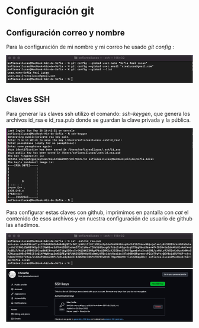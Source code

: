 # Configuración git

## Configuración correo y nombre

Para la configuración de mi nombre y mi correo he usado *git config* :

![Configuracion NombreEmail](https://github.com/chowfie/PROBLEM/blob/main/docs/imgs/configNombreEmail.png)


## Claves SSH

Para generar las claves ssh utilizo el comando: *ssh-keygen*, que genera los archivos id_rsa e id_rsa.pub donde se guardan la clave privada y la pública.

![Generación Claves](https://github.com/chowfie/PROBLEM/blob/main/docs/imgs/shh_clave.png)

Para configurar estas claves con github, imprimimos en pantalla con *cat* el contenido de esos archivos y en nuestra configuración de usuario de github las añadimos.

![Cat clave](https://github.com/chowfie/PROBLEM/blob/main/docs/imgs/ssh2.png)
![Clave configurada en perfil](https://github.com/chowfie/PROBLEM/blob/main/docs/imgs/ssh3.png)

